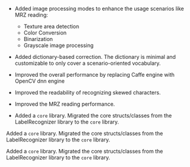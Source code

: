 


- Added image processing modes to enhance the usage scenarios like MRZ reading: 
  - Texture area detection
  - Color Conversion
  - Binarization
  - Grayscale image processing
	
- Added dictionary-based correction. The dictionary is minimal and customizable to only cover a scenario-oriented vocabulary.
	
- Improved the overall performance by replacing Caffe engine with OpenCV dnn engine
	
- Improved the readability of recognizing skewed characters.
	
- Improved the MRZ reading performance.
	
- Added a `core` library. Migrated the core structs/classes from the LabelRecognizer library to the `core` library.

Added a `core` library. Migrated the core structs/classes from the LabelRecognizer library to the `core` library.

Added a `core` library. Migrated the core structs/classes from the LabelRecognizer library to the `core` library.
